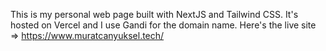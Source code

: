 This is my personal web page built with NextJS and Tailwind CSS. It's hosted on Vercel and I use Gandi for the domain name. Here's the live site => https://www.muratcanyuksel.tech/
